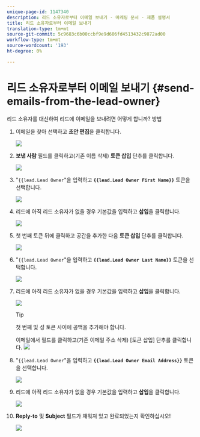 ```yaml
---
unique-page-id: 1147340
description: 리드 소유자로부터 이메일 보내기 - 마케팅 문서 - 제품 설명서
title: 리드 소유자로부터 이메일 보내기
translation-type: tm+mt
source-git-commit: 5c9683c6b00ccbf9e9d606fd4513432c9872ad00
workflow-type: tm+mt
source-wordcount: '193'
ht-degree: 0%

---
```



# 리드 소유자로부터 이메일 보내기 {#send-emails-from-the-lead-owner}

리드 소유자를 대신하여 리드에 이메일을 보내려면 어떻게 합니까?  방법

1. 이메일을 찾아 선택하고 **초안 편집**&#x200B;을 클릭합니다.

   ![](assets/one.png)

1. **보낸 사람** 필드를 클릭하고(기존 이름 삭제) **토큰 삽입** 단추를 클릭합니다.

   ![](assets/two.png)

1. &quot;`{{lead.Lead Owner`&quot;을 입력하고 **`{{lead.Lead Owner First Name}}`** 토큰을 선택합니다.

   ![](assets/image2014-9-11-13-3a7-3a43.png)

1. 리드에 아직 리드 소유자가 없을 경우 기본값을 입력하고 **삽입**&#x200B;을 클릭합니다.

   ![](assets/image2014-9-11-13-3a7-3a58.png)

1. 첫 번째 토큰 뒤에 클릭하고 공간을 추가한 다음 **토큰 삽입** 단추를 클릭합니다.

   ![](assets/five.png)

1. &quot;`{{lead.Lead Owner`&quot;을 입력하고 **`{{lead.Lead Owner Last Name}}`** 토큰을 선택합니다.

   ![](assets/image2014-9-11-13-3a8-3a24.png)

1. 리드에 아직 리드 소유자가 없을 경우 기본값을 입력하고 **삽입**&#x200B;을 클릭합니다.

   ![](assets/image2014-9-11-13-3a8-3a39.png)

   >[!TIP]
   >
   >첫 번째 및 성 토큰 사이에 공백을 추가해야 합니다.

   이메일에서 필드를 클릭하고(기존 이메일 주소 삭제) [토큰 삽입] 단추를 클릭합니다.
   ![](assets/eight.png)

1. &quot;`{{lead.Lead Owner`&quot;을 입력하고 **`{{lead.Lead Owner Email Address}}`** 토큰을 선택합니다.

   ![](assets/image2014-9-11-13-3a9-3a33.png)

1. 리드에 아직 리드 소유자가 없을 경우 기본값을 입력하고 **삽입**&#x200B;을 클릭합니다.

   ![](assets/ten.png)

1. **Reply-to** 및 **Subject** 필드가 채워져 있고 완료되었는지 확인하십시오!

   ![](assets/eleven.png)

